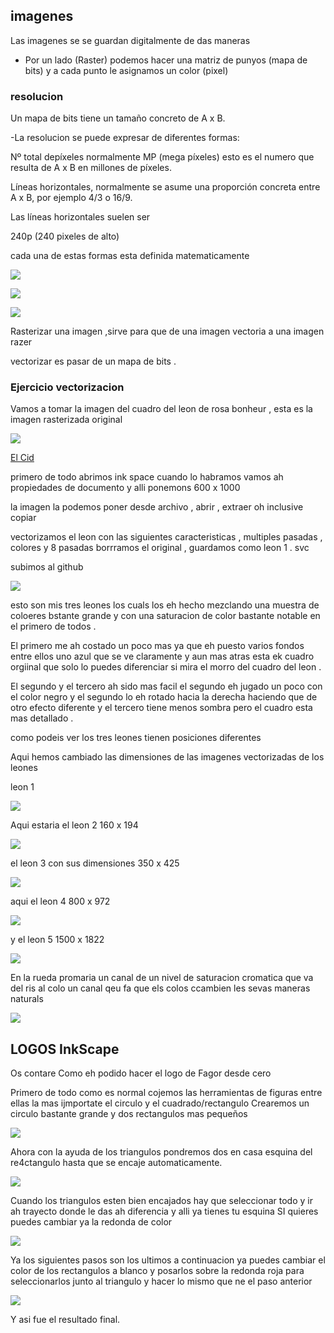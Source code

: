 



## imagenes 

Las imagenes se se guardan digitalmente de das maneras 

- Por un lado (Raster) podemos hacer una matriz de punyos (mapa de bits) y a cada punto le asignamos un color (pixel)

### resolucion 

Un mapa de bits tiene un tamaño concreto de A x B.

-La resolucion se puede expresar de diferentes formas:

Nº total depíxeles normalmente MP (mega píxeles) esto es el numero que resulta de A x B en millones de píxeles.

Líneas horizontales, normalmente se asume una proporción concreta entre A x B, por ejemplo 4/3 o 16/9.

Las líneas horizontales suelen ser

240p (240 pixeles de alto)


cada una de estas formas esta definida matematicamente 




![](https://raw.githubusercontent.com/DavidMenCam/1er-trimestre/main/%C3%ADndice.jpeg)

![](https://raw.githubusercontent.com/DavidMenCam/1er-trimestre/main/%C3%ADndice.png)

![](https://efacico.files.wordpress.com/2016/09/trump.gif?w=300)
 
Rasterizar una imagen ,sirve para que de una imagen vectoria a una imagen razer 

vectorizar es pasar de un mapa de bits .

### Ejercicio vectorizacion 

Vamos a tomar la imagen del cuadro del leon de rosa bonheur , esta es la imagen rasterizada original 

![](https://raw.githubusercontent.com/DavidMenCam/1er-trimestre/main/leoon.jpg)

[El Cid](https://es.wikipedia.org/wiki/El_Cid_(Rosa_Bonheur))

primero de todo abrimos ink space cuando lo habramos 
vamos ah propiedades de documento y alli ponemons 600 x 1000 

la imagen la podemos poner desde archivo , abrir , extraer oh inclusive copiar 

vectorizamos el leon con las siguientes caracteristicas , multiples pasadas , colores y 8 pasadas 
borrramos el original , guardamos como leon 1 . svc 

subimos al github 

![](https://raw.githubusercontent.com/DavidMenCam/1er-trimestre/d453026c5a82697084964fc36e9800e5f353f393/leooooneees.svg)

esto son mis tres leones los cuals los eh hecho mezclando una muestra de coloeres bstante grande y con una saturacion de color bastante notable en el primero de todos .

El primero me ah costado un poco mas ya que eh puesto varios fondos entre ellos uno azul que se ve claramente y aun mas atras esta ek cuadro orgiinal que solo lo puedes diferenciar si mira el morro del cuadro del leon .

El segundo y el tercero ah sido mas facil el segundo eh jugado un poco con el color negro y el segundo lo eh rotado hacia la derecha haciendo que de otro efecto diferente y el tercero tiene menos sombra pero el cuadro esta mas detallado .

como podeis ver los tres leones tienen posiciones diferentes 


Aqui hemos cambiado las dimensiones de las imagenes vectorizadas de los leones 

leon 1

![ ](https://raw.githubusercontent.com/DavidMenCam/1er-trimestre/main/leon1.png)

Aqui estaria el leon 2 160 x 194

![](https://raw.githubusercontent.com/DavidMenCam/1er-trimestre/main/leon2.png)

el leon 3 con sus dimensiones 350 x 425

![](https://raw.githubusercontent.com/DavidMenCam/1er-trimestre/main/leon3.png)

aqui el leon 4  800 x 972

![](https://raw.githubusercontent.com/DavidMenCam/1er-trimestre/main/leon4.png)

y el leon 5  1500 x 1822

![](https://raw.githubusercontent.com/DavidMenCam/1er-trimestre/main/leon5.png)


 En la rueda promaria un canal de un nivel de saturacion cromatica que va del ris al colo un canal qeu fa que els colos ccambien les sevas maneras naturals 
 
 ![](https://raw.githubusercontent.com/DavidMenCam/1er-trimestre/main/leon%207png.png)
 
 ## LOGOS InkScape
 
 Os contare Como eh podido hacer el logo de Fagor desde cero 
 
 Primero de todo como es normal cojemos las herramientas de figuras entre ellas la mas ijmportate el circulo y el cuadrado/rectangulo 
 Crearemos un circulo bastante grande y dos rectangulos mas pequeños 
 
 ![](https://raw.githubusercontent.com/DavidMenCam/1er-trimestre/main/captura%20logo%201.png)
 
 Ahora con la ayuda de los triangulos pondremos dos en casa esquina del re4ctangulo hasta que se encaje automaticamente.
 
 ![](https://raw.githubusercontent.com/DavidMenCam/1er-trimestre/main/captura%20logo%202.png)
 
 Cuando los triangulos esten bien encajados hay que seleccionar todo y ir ah trayecto donde le das ah diferencia y alli ya tienes tu esquina 
 SI quieres puedes cambiar ya la redonda de color 
 
 ![](https://raw.githubusercontent.com/DavidMenCam/1er-trimestre/main/captura%20logo%203.png)
 
 Ya los siguientes pasos son los ultimos a continuacion ya puedes cambiar el color de los rectangulos a blanco y posarlos sobre la redonda roja 
 para seleccionarlos junto al triangulo y hacer lo mismo que ne el paso anterior 
 
 ![](https://raw.githubusercontent.com/DavidMenCam/1er-trimestre/main/captura%20lgo6%20.png)
 
 Y asi fue el resultado final.
 
 
 
